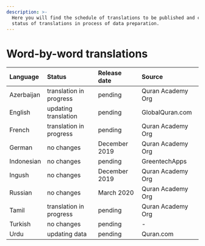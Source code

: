 ```yaml
---
description: >-
  Here you will find the schedule of translations to be published and current
  status of translations in process of data preparation.
---
```


# Word-by-word translations

| Language | Status | Release date | Source |
| :--- | :--- | :--- | :--- |
| Azerbaijan | translation in progress | pending | Quran Academy Org |
| English | updating translation | pending | GlobalQuran.com |
| French | translation in progress | pending | Quran Academy Org |
| German | no changes | December 2019 | Quran Academy Org |
| Indonesian | no changes | pending | GreentechApps |
| Ingush | no changes | December 2019 | Quran Academy Org |
| Russian | no changes | March 2020 | Quran Academy Org |
| Tamil | translation in progress | pending | Quran Academy Org |
| Turkish | no changes | pending | - |
| Urdu | updating data | pending | Quran.com |



